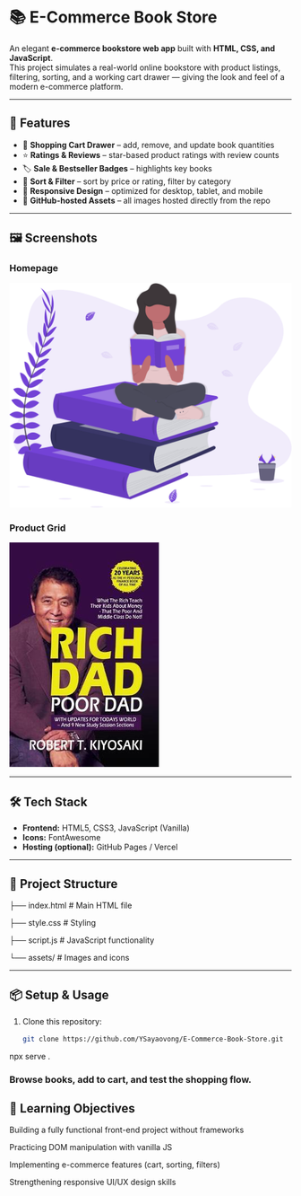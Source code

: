 # 📚 E-Commerce Book Store

An elegant **e-commerce bookstore web app** built with **HTML, CSS, and JavaScript**.  
This project simulates a real-world online bookstore with product listings, filtering, sorting, and a working cart drawer — giving the look and feel of a modern e-commerce platform.

---

## 🚀 Features
- 🛒 **Shopping Cart Drawer** – add, remove, and update book quantities  
- ⭐ **Ratings & Reviews** – star-based product ratings with review counts  
- 🏷️ **Sale & Bestseller Badges** – highlights key books  
- 🔎 **Sort & Filter** – sort by price or rating, filter by category  
- 📱 **Responsive Design** – optimized for desktop, tablet, and mobile  
- 🔗 **GitHub-hosted Assets** – all images hosted directly from the repo  

---

## 🖼️ Screenshots

### Homepage
![Homepage](https://raw.githubusercontent.com/YSayaovong/E-Commerce-Book-Store/main/assets/Undraw_Books.svg)

### Product Grid
![Products](https://raw.githubusercontent.com/YSayaovong/E-Commerce-Book-Store/main/assets/book-3.jpeg)

---

## 🛠️ Tech Stack
- **Frontend:** HTML5, CSS3, JavaScript (Vanilla)  
- **Icons:** FontAwesome  
- **Hosting (optional):** GitHub Pages / Vercel  

---

## 📂 Project Structure
├── index.html # Main HTML file

├── style.css # Styling

├── script.js # JavaScript functionality

└── assets/ # Images and icons


---

## 📦 Setup & Usage
1. Clone this repository:
   ```bash
   git clone https://github.com/YSayaovong/E-Commerce-Book-Store.git

npx serve .


### Browse books, add to cart, and test the shopping flow.

## 🎯 Learning Objectives

Building a fully functional front-end project without frameworks

Practicing DOM manipulation with vanilla JS

Implementing e-commerce features (cart, sorting, filters)

Strengthening responsive UI/UX design skills
